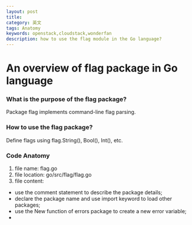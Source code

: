 ```yaml
---
layout: post
title: 
category: 英文
tags: Anatomy
keywords: openstack,cloudstack,wonderfan
description: how to use the flag module in the Go language?
---
```


# An overview of flag package in Go language


### What is the purpose of the flag package?

Package flag implements command-line flag parsing.


### How to use the flag package?

Define flags using flag.String(), Bool(), Int(), etc.


### Code Anatomy

1. file name: flag.go
2. file location: go/src/flag/flag.go
3. file content:
  - use the comment statement to describe the package details;
  - declare the package name and use import keyword to load other packages;
  - use the New function of errors package to create a new error variable;
  - 
